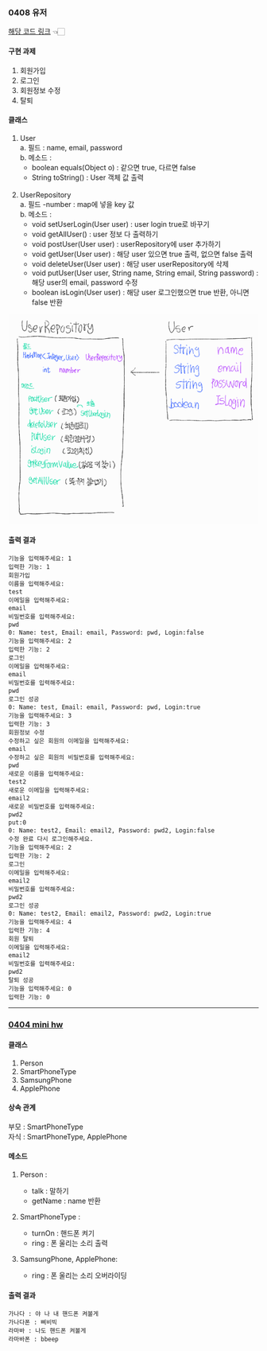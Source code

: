 ### 0408 유저
[해당 코드 링크](https://github.com/heeeesoo/JAVA_PDA/blob/main/src/day0408/MiniProj.java) 👈🏻
#### 구현 과제
1. 회원가입
2. 로그인
3. 회원정보 수정
4. 탈퇴

#### 클래스
1. User <br/>
   a. 필드 : name, email, password <br/>
   b. 메소드 : 
      - boolean equals(Object o) : 같으면 true, 다르면 false
      - String toString() : User 객체 값 출력
   <br/>
2. UserRepository <br/>
   a. 필드 -number : map에 넣을 key 값
     <br/>
   b. 메소드 : <br/>
     - void setUserLogin(User user) : user login true로 바꾸기
     - void getAllUser() : user 정보 다 출력하기
     - void postUser(User user) : userRepository에 user 추가하기
     - void getUser(User user) : 해당 user 있으면 true 출력, 없으면 false 출력
     - void deleteUser(User user) : 해당 user userRepository에 삭제
     - void putUser(User user, String name, String email, String password) : 해당 user의 email, password 수정
     - boolean isLogin(User user) : 해당 user 로그인했으면 true 반환, 아니면 false 반환


![img.png](img.png)

#### 출력 결과
```
기능을 입력해주세요: 1
입력한 기능: 1
회원가입
이름을 입력해주세요: 
test
이메일을 입력해주세요: 
email
비밀번호를 입력해주세요: 
pwd
0: Name: test, Email: email, Password: pwd, Login:false
기능을 입력해주세요: 2
입력한 기능: 2
로그인
이메일을 입력해주세요: 
email
비밀번호를 입력해주세요: 
pwd
로그인 성공
0: Name: test, Email: email, Password: pwd, Login:true
기능을 입력해주세요: 3
입력한 기능: 3
회원정보 수정
수정하고 싶은 회원의 이메일을 입력해주세요: 
email
수정하고 싶은 회원의 비밀번호를 입력해주세요: 
pwd
새로운 이름을 입력해주세요: 
test2
새로운 이메일을 입력해주세요: 
email2
새로운 비밀번호를 입력해주세요: 
pwd2
put:0
0: Name: test2, Email: email2, Password: pwd2, Login:false
수정 완료 다시 로그인해주세요.
기능을 입력해주세요: 2
입력한 기능: 2
로그인
이메일을 입력해주세요: 
email2
비밀번호를 입력해주세요: 
pwd2
로그인 성공
0: Name: test2, Email: email2, Password: pwd2, Login:true
기능을 입력해주세요: 4
입력한 기능: 4
회원 탈퇴
이메일을 입력해주세요: 
email2
비밀번호를 입력해주세요: 
pwd2
탈퇴 성공
기능을 입력해주세요: 0
입력한 기능: 0
```

---

### [0404 mini hw](https://github.com/heeeesoo/JAVA_PDA/blob/main/src/day0404/MiniHW.java)

#### 클래스
1. Person
2. SmartPhoneType
3. SamsungPhone
4. ApplePhone

#### 상속 관계
부모 : SmartPhoneType
<br/>
자식 : SmartPhoneType, ApplePhone

#### 메소드
1. Person :<br/>
   - talk : 말하기<br/>
   - getName : name 반환<br/>
   
2. SmartPhoneType :<br/>
   - turnOn : 핸드폰 켜기<br/>
   - ring : 폰 울리는 소리 출력<br/>

5. SamsungPhone, ApplePhone:<br/>
   - ring : 폰 울리는 소리 오버라이딩<br/>

#### 출력 결과
```
가나다 : 야 나 내 핸드폰 켜볼게
가나다폰 : 삐비빅
라마바 : 나도 핸드폰 켜볼게
라마바폰 : bbeep
```
